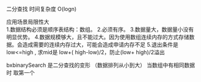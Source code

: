 二分查找
时间复杂度 O(logn)

应用场景局限性大  
	1.数据结构必须是顺序表结构：数组。
	2.必须有序。
	3.数据量大，数据量小没有明显优势。
	4.数据规模够大，且不能过大。因为使用数组连续内存的方式存储数据。会造成需要的连续内存过大，可能会造成申请内存不足
	5.退出条件是 low<=high , 求mid是 low+( high-low)/2，防止(low+ high)/2溢出


bxbinarySearch 是二分查找的变形 （数据排列从小到大） 当数组中有相同数据时 取第一个
